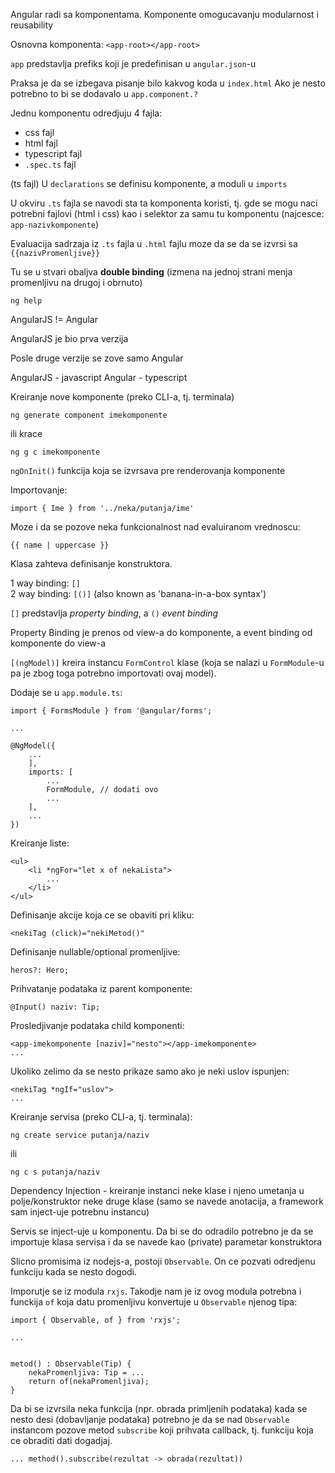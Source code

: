 
Angular radi sa komponentama. Komponente omogucavanju modularnost i
reusability

Osnovna komponenta: `<app-root></app-root>`

`app` predstavlja prefiks koji je predefinisan u `angular.json`-u

Praksa je da se izbegava pisanje bilo kakvog koda u `index.html`
Ako je nesto potrebno to bi se dodavalo u `app.component.?`


Jednu komponentu odredjuju 4 fajla:
- css fajl
- html fajl
- typescript fajl
- `.spec.ts` fajl




(ts fajl)
U `declarations` se definisu komponente, a moduli u `imports`


U okviru `.ts` fajla se navodi sta ta komponenta koristi, tj. gde se mogu naci
potrebni fajlovi (html i css) kao i selektor za samu tu komponentu 
(najcesce: `app-nazivkomponente`)

Evaluacija sadrzaja iz `.ts` fajla u `.html` fajlu moze da se da se izvrsi 
sa `{{nazivPromenljive}}`


Tu se u stvari obaljva **double binding** (izmena na jednoj strani menja
promenljivu na drugoj i obrnuto)



`ng help`



AngularJS != Angular


AngularJS je bio prva verzija

Posle druge verzije se zove samo Angular

AngularJS - javascript
Angular   - typescript



Kreiranje nove komponente (preko CLI-a, tj. terminala)
```
ng generate component imekomponente
```
ili krace
```
ng g c imekomponente
```

`ngOnInit()` funkcija koja se izvrsava pre renderovanja komponente

    
    
Importovanje:
```
import { Ime } from '../neka/putanja/ime'
```


Moze i da se pozove neka funkcionalnost nad evaluiranom vrednoscu:
```
{{ name | uppercase }}
```


Klasa zahteva definisanje konstruktora.

1 way binding: `[]`  
2 way binding: `[()]` (also known as 'banana-in-a-box syntax')

`[]` predstavlja *property binding*, a `()` *event binding*



Property Binding je prenos od view-a do komponente, a event binding od komponente do view-a

 
 

`[(ngModel)]` kreira instancu `FormControl` klase (koja se nalazi u `FormModule`-u 
pa je zbog toga potrebno importovati ovaj model). 

Dodaje se u `app.module.ts`:
```
import { FormsModule } from '@angular/forms';

...

@NgModel({
    ...
    ],
    imports: [
        ...
        FormModule, // dodati ovo
        ...
    ],
    ...
})
```


Kreiranje liste:
```
<ul>
    <li *ngFor="let x of nekaLista">
        ...
    </li>
</ul>
```


Definisanje akcije koja ce se obaviti pri kliku:
```
<nekiTag (click)="nekiMetod()"
```


Definisanje nullable/optional promenljive:
```
heros?: Hero;

```



Prihvatanje podataka iz parent komponente:
```
@Input() naziv: Tip;
```

Prosledjivanje podataka child komponenti:
```
<app-imekomponente [naziv]="nesto"></app-imekomponente>
...
```


Ukoliko zelimo da se nesto prikaze samo ako je neki uslov ispunjen:
```
<nekiTag *ngIf="uslov">
...
```


Kreiranje servisa (preko CLI-a, tj. terminala):
```
ng create service putanja/naziv
```

ili 

```
ng c s putanja/naziv
```


Dependency Injection - kreiranje instanci neke klase i njeno umetanja u 
                       polje/konstruktor neke druge klase (samo se navede
                       anotacija, a framework sam inject-uje potrebnu instancu)
                       
                       
                       
Servis se inject-uje u komponentu. Da bi se do odradilo potrebno je da se importuje
klasa servisa i da se navede kao (private) parametar konstruktora


Slicno promisima iz nodejs-a, postoji `Observable`. On ce pozvati odredjenu funkciju
kada se nesto dogodi.

Imporutje se iz modula `rxjs`. Takodje nam je iz ovog modula potrebna i funckija `of`
koja datu promenljivu konvertuje u `Observable` njenog tipa:
```
import { Observable, of } from 'rxjs';

...


metod() : Observable(Tip) {
    nekaPromenljiva: Tip = ...
    return of(nekaPromenljiva);
}
```

Da bi se izvrsila neka funkcija (npr. obrada primljenih podataka) kada se nesto desi
(dobavljanje podataka) potrebno je da se nad `Observable` instancom pozove metod
`subscribe` koji prihvata callback, tj. funkciju koja ce obraditi dati dogadjaj.

```
... method().subscribe(rezultat -> obrada(rezultat))
```
